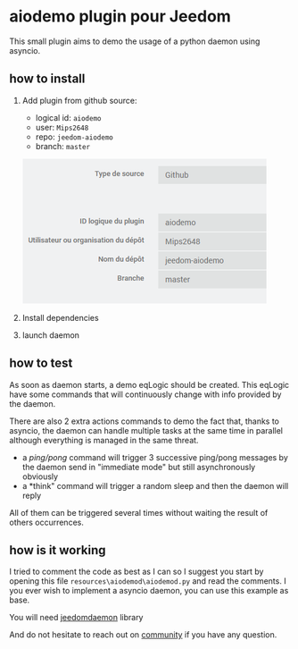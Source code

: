 # aiodemo plugin pour Jeedom

This small plugin aims to demo the usage of a python daemon using asyncio.

## how to install

1. Add plugin from github source:

    - logical id: `aiodemo`
    - user: `Mips2648`
    - repo: `jeedom-aiodemo`
    - branch: `master`

    ![Alt text](install.png)

2. Install dependencies
3. launch daemon

## how to test

As soon as daemon starts, a demo eqLogic should be created.
This eqLogic have some commands that will continuously change with info provided by the daemon.

There are also 2 extra actions commands to demo the fact that, thanks to asyncio, the daemon can handle multiple tasks at the same time in parallel although everything is managed in the same threat.

- a *ping/pong* command will trigger 3 successive ping/pong messages by the daemon send in "immediate mode" but still asynchronously obviously
- a *think" command will trigger a random sleep and then the daemon will reply

All of them can be triggered several times without waiting the result of others occurrences.

## how is it working

I tried to comment the code as best as I can so I suggest you start by opening this file `resources\aiodemod\aiodemod.py` and read the comments.
I you ever wish to implement a asyncio daemon, you can use this example as base.

You will need [jeedomdaemon](https://pypi.org/project/jeedomdaemon/) library

And do not hesitate to reach out on [community]({{site.forum}}) if you have any question.
